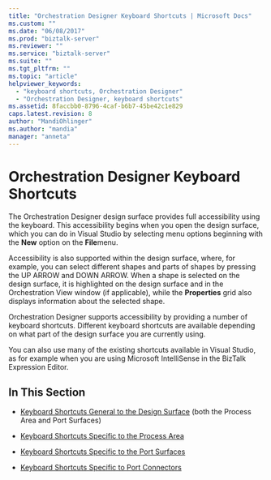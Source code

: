 ```yaml
---
title: "Orchestration Designer Keyboard Shortcuts | Microsoft Docs"
ms.custom: ""
ms.date: "06/08/2017"
ms.prod: "biztalk-server"
ms.reviewer: ""
ms.service: "biztalk-server"
ms.suite: ""
ms.tgt_pltfrm: ""
ms.topic: "article"
helpviewer_keywords: 
  - "keyboard shortcuts, Orchestration Designer"
  - "Orchestration Designer, keyboard shortcuts"
ms.assetid: 8faccbb0-8796-4caf-b6b7-45be42c1e829
caps.latest.revision: 8
author: "MandiOhlinger"
ms.author: "mandia"
manager: "anneta"
---
```

# Orchestration Designer Keyboard Shortcuts
The Orchestration Designer design surface provides full accessibility using the keyboard. This accessibility begins when you open the design surface, which you can do in Visual Studio by selecting menu options beginning with the **New** option on the **File**menu.  
  
 Accessibility is also supported within the design surface, where, for example, you can select different shapes and parts of shapes by pressing the UP ARROW and DOWN ARROW. When a shape is selected on the design surface, it is highlighted on the design surface and in the Orchestration View window (if applicable), while the **Properties** grid also displays information about the selected shape.  
  
 Orchestration Designer supports accessibility by providing a number of keyboard shortcuts. Different keyboard shortcuts are available depending on what part of the design surface you are currently using.  
  
 You can also use many of the existing shortcuts available in Visual Studio, as for example when you are using Microsoft IntelliSense in the BizTalk Expression Editor.  
  
## In This Section  
  
-   [Keyboard Shortcuts General to the Design Surface](../core/keyboard-shortcuts-general-to-the-design-surface.md) (both the Process Area and Port Surfaces)  
  
-   [Keyboard Shortcuts Specific to the Process Area](../core/keyboard-shortcuts-specific-to-the-process-area.md)  
  
-   [Keyboard Shortcuts Specific to the Port Surfaces](../core/keyboard-shortcuts-specific-to-the-port-surfaces.md)  
  
-   [Keyboard Shortcuts Specific to Port Connectors](../core/keyboard-shortcuts-specific-to-port-connectors.md)